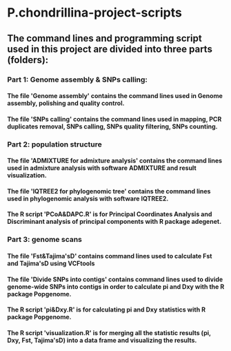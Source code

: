 # P.chondrillina-project-scripts

## The command lines and programming script used in this project are divided into three parts (folders):
### Part 1: Genome assembly & SNPs calling:
#### The file 'Genome assembly' contains the command lines used in Genome assembly, polishing and quality control.
#### The file 'SNPs calling' contains the command lines used in mapping, PCR duplicates removal, SNPs calling, SNPs quality filtering, SNPs counting.

### Part 2: population structure 
#### The file 'ADMIXTURE for admixture analysis' contains the command lines used in admixture analysis with software ADMIXTURE and result visualization.
#### The file 'IQTREE2 for phylogenomic tree' contains the command lines used in phylogenomic analysis with software IQTREE2.
#### The R script 'PCoA&DAPC.R' is for Principal Coordinates Analysis and Discriminant analysis of principal components with R package adegenet.

### Part 3: genome scans
#### The file 'Fst&Tajima'sD' contains command lines used to calculate Fst and Tajima'sD using VCFtools
#### The file 'Divide SNPs into contigs' contains command lines used to divide genome-wide SNPs into contigs in order to calculate pi and Dxy with the R package Popgenome.
#### The R script 'pi&Dxy.R' is for calculating pi and Dxy statistics with R package Popgenome.
#### The R script 'visualization.R' is for merging all the statistic results (pi, Dxy, Fst, Tajima'sD) into a data frame and visualizing the results.

